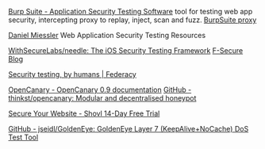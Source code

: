 
[Burp Suite - Application Security Testing Software](https://portswigger.net/burp)
tool for testing web app security, intercepting proxy to replay, inject, scan and fuzz.
[BurpSuite proxy](https://portswigger.net/burp/communitydownload)

[Daniel Miessler](https://danielmiessler.com/projects/webappsec_testing_resources/)
Web Application Security Testing Resources

[WithSecureLabs/needle: The iOS Security Testing Framework](https://github.com/WithSecureLabs/needle)
[F-Secure Blog](https://labs.withsecure.com/)

[Security testing, by humans | Federacy](https://www.federacy.com/)

[OpenCanary - OpenCanary 0.9 documentation](https://opencanary.readthedocs.io/en/latest/)
[GitHub - thinkst/opencanary: Modular and decentralised honeypot](https://github.com/thinkst/opencanary)

[Secure Your Website - Shovl 14-Day Free Trial](https://shovl.io/)

[GitHub - jseidl/GoldenEye: GoldenEye Layer 7 (KeepAlive+NoCache) DoS Test Tool](https://github.com/jseidl/GoldenEye)
